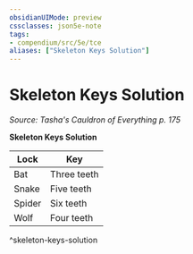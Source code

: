 ```yaml
---
obsidianUIMode: preview
cssclasses: json5e-note
tags:
- compendium/src/5e/tce
aliases: ["Skeleton Keys Solution"]
---
```

# Skeleton Keys Solution
*Source: Tasha's Cauldron of Everything p. 175* 

**Skeleton Keys Solution**

| Lock | Key |
|------|-----|
| Bat | Three teeth |
| Snake | Five teeth |
| Spider | Six teeth |
| Wolf | Four teeth |
^skeleton-keys-solution